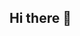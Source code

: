 ## Hi there 👋

<!--
**kawalker226/kawalker226** is a ✨ _special_ ✨ repository because its `README.md` (this file) appears on your GitHub profile.

Here are some ideas to get you started:

- 🔭 I’m currently working on ...
## 🌱 I’m currently learning how to use GitHub, particularly for Python and SQL. 
- 👯 I’m looking to collaborate on ...
## 🤔 I’m looking for help with coding and transitioning programs from FAME to Python. 
- 💬 Ask me about ...
- 📫 How to reach me: ...
## 😄 Pronouns: she/her
- ⚡ Fun fact: ...
-->
